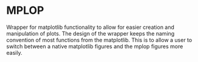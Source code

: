 # MPLOP

Wrapper for matplotlib functionality to allow for easier creation and manipulation of plots.
The design of the wrapper keeps the naming convention of most functions from the matplotlib.
This is to allow a  user to switch between a native matplotlib figures and the mplop figures more easily.
